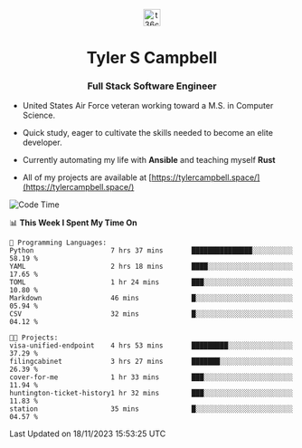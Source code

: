 <p align="center">
<a href="https://www.linkedin.com/in/t36campbell" target="blank"><img align="center" src="https://ik.imagekit.io/t36campbell/Portfolio/linkedin.png.original_m8bbGgPh6.png" alt="t36campbell" height="30" width="30" /></a>
</p>
<h1 align="center">Tyler S Campbell</h1>
<h3 align="center">Full Stack Software Engineer</h3>

* United States Air Force veteran working toward a M.S. in Computer Science.

* Quick study, eager to cultivate the skills needed to become an elite developer.

* Currently automating my life with **Ansible** and teaching myself **Rust**

* All of my projects are available at [https://tylercampbell.space/](https://tylercampbell.space/)

<!--START_SECTION:waka-->
![Code Time](http://img.shields.io/badge/Code%20Time-2%2C980%20hrs%2010%20mins-blue)

📊 **This Week I Spent My Time On** 

```text
💬 Programming Languages: 
Python                   7 hrs 37 mins       ███████████████░░░░░░░░░░   58.19 % 
YAML                     2 hrs 18 mins       ████░░░░░░░░░░░░░░░░░░░░░   17.65 % 
TOML                     1 hr 24 mins        ███░░░░░░░░░░░░░░░░░░░░░░   10.80 % 
Markdown                 46 mins             █░░░░░░░░░░░░░░░░░░░░░░░░   05.94 % 
CSV                      32 mins             █░░░░░░░░░░░░░░░░░░░░░░░░   04.12 % 

🐱‍💻 Projects: 
visa-unified-endpoint    4 hrs 53 mins       █████████░░░░░░░░░░░░░░░░   37.29 % 
filingcabinet            3 hrs 27 mins       ███████░░░░░░░░░░░░░░░░░░   26.39 % 
cover-for-me             1 hr 33 mins        ███░░░░░░░░░░░░░░░░░░░░░░   11.94 % 
huntington-ticket-history1 hr 32 mins        ███░░░░░░░░░░░░░░░░░░░░░░   11.83 % 
station                  35 mins             █░░░░░░░░░░░░░░░░░░░░░░░░   04.57 % 
```


 Last Updated on 18/11/2023 15:53:25 UTC
<!--END_SECTION:waka-->

